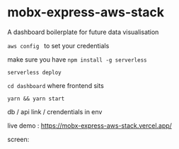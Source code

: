 # mobx-express-aws-stack

A dashboard boilerplate for future data visualisation

`aws config ` to set your credentials

make sure you have `npm install -g serverless`

`serverless deploy`

`cd dashboard` where frontend sits 

`yarn && yarn start`

db / api link / crendentials in env

live demo : https://mobx-express-aws-stack.vercel.app/ 

screen: 



